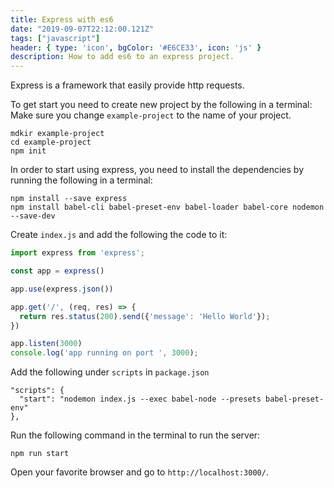 ```yaml
---
title: Express with es6
date: "2019-09-07T22:12:00.121Z"
tags: ["javascript"]
header: { type: 'icon', bgColor: '#E6CE33', icon: 'js' }
description: How to add es6 to an express project.
---
```


Express is a framework that easily provide http requests.

To get start you need to create new project by the following in a terminal:
Make sure you change `example-project` to the name of your project.
```
mdkir example-project
cd example-project
npm init
```

In order to start using express, you need to install the dependencies by running the following in a terminal:

```
npm install --save express
npm install babel-cli babel-preset-env babel-loader babel-core nodemon --save-dev
```

Create `index.js` and add the following the code to it:
```javascript
import express from 'express';

const app = express()

app.use(express.json())

app.get('/', (req, res) => {
  return res.status(200).send({'message': 'Hello World'});
})

app.listen(3000)
console.log('app running on port ', 3000);
```

Add the following under `scripts` in `package.json`
```
"scripts": {
  "start": "nodemon index.js --exec babel-node --presets babel-preset-env"
},
```

Run the following command in the terminal to run the server:
```
npm run start
```

Open your favorite browser and go to `http://localhost:3000/`.